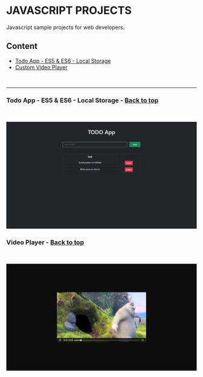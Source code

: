 # JAVASCRIPT PROJECTS

Javascript sample projects for web developers.


<a name="content"></a>

## Content

* [Todo App - ES5 & ES6 - Local Storage](#todo-app)
* [Custom Video Player](#video-player)

<br />
<hr />

<a name="#todo-app"></a>

### Todo App - ES5 & ES6 - Local Storage - [Back to top](#content)

<br />

![Screenshot](./screenshots/todo-app.png)

<a name="#video-player"></a>

### Video Player - [Back to top](#content)

<br />

![Screenshot](./screenshots/video-player.png)